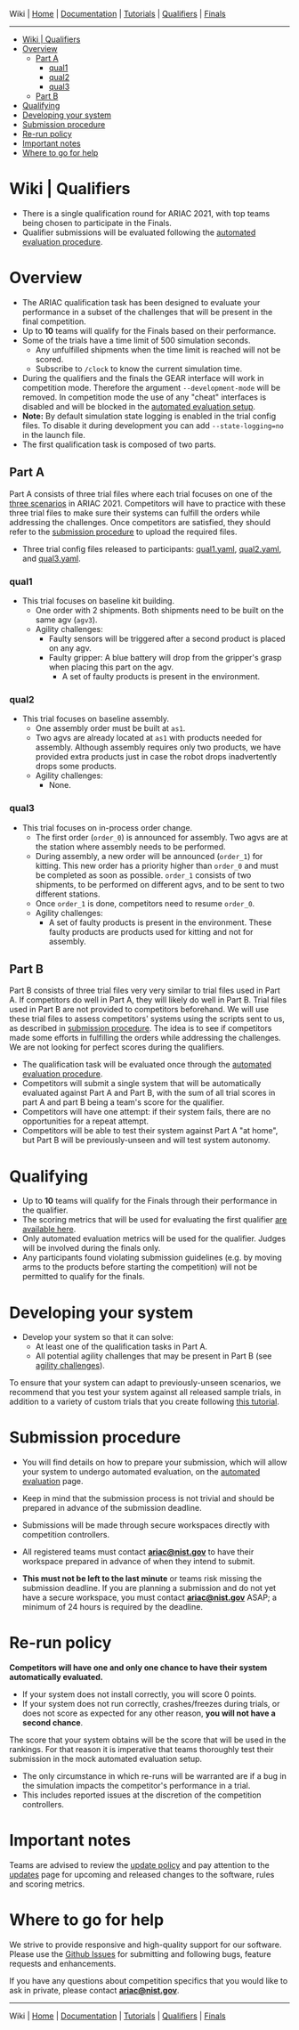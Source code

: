 Wiki | [Home](../../README.md) | [Documentation](../documentation/documentation.md) | [Tutorials](../tutorials/tutorials.md) | [Qualifiers](../qualifiers/qualifier.md) | [Finals](../finals/finals.md)

-------------------------------------------------


- [Wiki | Qualifiers](#wiki--qualifiers)
- [Overview](#overview)
  - [Part A](#part-a)
    - [qual1](#qual1)
    - [qual2](#qual2)
    - [qual3](#qual3)
  - [Part B](#part-b)
- [Qualifying](#qualifying)
- [Developing your system](#developing-your-system)
- [Submission procedure](#submission-procedure)
- [Re-run policy](#re-run-policy)
- [Important notes](#important-notes)
- [Where to go for help](#where-to-go-for-help)

# Wiki | Qualifiers

- There is a single qualification round for ARIAC 2021, with top teams being chosen to participate in the Finals.
- Qualifier submissions will be evaluated following the [automated evaluation procedure](../documentation/automated_evaluation.md).

# Overview

<!-- This page will be updated around the beginning of April. -->

- The ARIAC qualification task has been designed to evaluate your performance in a subset of the challenges that will be present in the final competition.
- Up to **10** teams will qualify for the Finals based on their performance.
- Some of the trials have a time limit of 500 simulation seconds.
  - Any unfulfilled shipments when the time limit is reached will not be scored.
  - Subscribe to `/clock` to know the current simulation time.
- During the qualifiers and the finals the GEAR interface will work in competition mode. Therefore the argument `--development-mode` will be removed. In competition mode the use of any "cheat" interfaces is disabled and will be blocked in the [automated evaluation setup](../documentation/automated_evaluation.md).
- **Note:** By default simulation state logging is enabled in the trial config files. To disable it during development you can add `--state-logging=no` in the launch file.
- The first qualification task is composed of two parts.

## Part A

Part A consists of three trial files where each trial focuses on one of the [three scenarios](../documentation/competition_specifications.md#competition-scenarios) in ARIAC 2021. Competitors will have to practice with these three trial files to make sure their systems can fulfill the orders while addressing the challenges. Once competitors are satisfied, they should refer to the [submission procedure](#submission-procedure) to upload the required files.

- Three trial config files released to participants: [qual1.yaml](../../nist_gear/config/trial_config/qualifiers_practice/qual1.yaml), [qual2.yaml](../../nist_gear/config/trial_config/qualifiers_practice/qual2.yaml), and [qual3.yaml](../../nist_gear/config/trial_config/qualifiers_practice/qual3.yaml).

### qual1

- This trial focuses on baseline kit building.
    - One order with 2 shipments. Both shipments need to be built on the same agv (`agv3`).
    - Agility challenges:
      - Faulty sensors will be triggered after a second product is placed on any agv.
      - Faulty gripper: A blue battery will drop from the gripper's grasp when placing this part on the agv.
        - A set of faulty products is present in the environment.

### qual2

- This trial focuses on baseline assembly.
    - One assembly order must be built at `as1`.
    - Two agvs are already located at `as1` with products needed for assembly. Although assembly requires only two products, we have provided extra products just in case the robot drops inadvertently drops some products.
    - Agility challenges:
      - None.

### qual3

- This trial focuses on in-process order change.
    - The first order (`order_0`) is announced for assembly. Two agvs are at the station where assembly needs to be performed.
    - During assembly, a new order will be announced (`order_1`) for kitting. This new order has a priority higher than `order_0` and must be completed as soon as possible. `order_1` consists of two shipments, to be performed on different agvs, and to be sent to two different stations.
    - Once `order_1` is done, competitors need to resume `order_0`.
    - Agility challenges:
      - A set of faulty products is present in the environment. These faulty products are products used for kitting and not for assembly.

## Part B

Part B consists of three trial files very very similar to trial files used in Part A. If competitors do well in Part A, they will likely do well in Part B. Trial files used in Part B are not provided to competitors beforehand. We will use these trial files to assess competitors' systems using the scripts sent to us, as described in [submission procedure](#submission-procedure). The idea is to see if competitors made some efforts in fulfilling the orders while addressing the challenges. We are not looking for perfect scores during the qualifiers.

- The qualification task will be evaluated once through the [automated evaluation procedure](../documentation/automated_evaluation.md).
- Competitors will submit a single system that will be automatically evaluated against Part A and Part B, with the sum of all trial scores in part A and part B being a team's score for the qualifier.
- Competitors will have one attempt: if their system fails, there are no opportunities for a repeat attempt.
- Competitors will be able to test their system against Part A "at home", but Part B will be previously-unseen and will test system autonomy.


# Qualifying

- Up to **10** teams will qualify for the Finals through their performance in the qualifier.
- The scoring metrics that will be used for evaluating the first qualifier [are available here](../documentation/scoring.md).
- Only automated evaluation metrics will be used for the qualifier. Judges will be involved during the finals only.
- Any participants found violating submission guidelines (e.g. by moving arms to the products before starting the competition) will not be permitted to qualify for the finals.

# Developing your system

- Develop your system so that it can solve:
  - At least one of the qualification tasks in Part A.
  - All potential agility challenges that may be present in Part B (see [agility challenges](../documentation/agility_challenges.md)).


To ensure that your system can adapt to previously-unseen scenarios, we recommend that you test your system against all released sample trials, in addition to a variety of custom trials that you create following [this tutorial](../documentation/configuration_files.md).

# Submission procedure

* You will find details on how to prepare your submission, which will allow your system to undergo automated evaluation, on the [automated evaluation](../documentation/automated_evaluation.md) page.
* Keep in mind that the submission process is not trivial and should be prepared in advance of the submission deadline.

* Submissions will be made through secure workspaces directly with competition controllers.
* All registered teams must contact **ariac@nist.gov** to have their workspace prepared in advance of when they intend to submit.
* **This must not be left to the last minute** or teams risk missing the submission deadline.
If you are planning a submission and do not yet have a secure workspace, you must contact **ariac@nist.gov** ASAP; a minimum of 24 hours is required by the deadline.

# Re-run policy

**Competitors will have one and only one chance to have their system automatically evaluated.**
* If your system does not install correctly, you will score 0 points.
* If your system does not run correctly, crashes/freezes during trials, or does not score as expected for any other reason, **you will not have a second chance**.

The score that your system obtains will be the score that will be used in the rankings.
For that reason it is imperative that teams thoroughly test their submission in the mock automated evaluation setup.

* The only circumstance in which re-runs will be warranted are if a bug in the simulation impacts the competitor's performance in a trial.
* This includes reported issues at the discretion of the competition controllers.

# Important notes
Teams are advised to review the [update policy](../documentation/update_policy.md) and pay attention to the [updates](../misc/updates.md) page for upcoming and released changes to the software, rules and scoring metrics.


# Where to go for help
We strive to provide responsive and high-quality support for our software.
Please use the [Github Issues](https://github.com/usnistgov/ARIAC/issues) for submitting and following bugs, feature requests and enhancements.

If you have any questions about competition specifics that you would like to ask in private, please contact **ariac@nist.gov**.

-------------------------------------------------

Wiki | [Home](../../README.md) | [Documentation](../documentation/documentation.md) | [Tutorials](../tutorials/tutorials.md) | [Qualifiers](../qualifiers/qualifier.md) | [Finals](../finals/finals.md)
